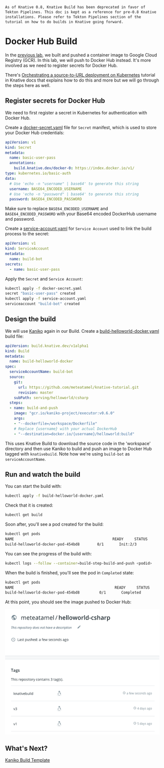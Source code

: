 ```
As of Knative 0.8, Knative Build has been deprecated in favor of Tekton Pipelines. This doc is kept as a reference for pre-0.8 Knative installations. Please refer to Tekton Pipelines section of the tutorial on how to do builds in Knative going forward.
```

# Docker Hub Build

In the [previous lab](helloworldbuild.md), we built and pushed a container image to Google Cloud Registry (GCR). In this lab, we will push to Docker Hub instead. It's more involved as we need to register secrets for Docker Hub.

There's [Orchestrating a source-to-URL deployment on Kubernetes](https://www.knative.dev/docs/serving/samples/source-to-url-go/) tutorial in Knative docs that explains how to do this and more but we will go through the steps here as well.

## Register secrets for Docker Hub

We need to first register a secret in Kubernetes for authentication with Docker Hub.

Create a [docker-secret.yaml](../build/deprecated/docker-secret.yaml) file for `Secret` manifest, which is used to store your Docker Hub credentials:

```yaml
apiVersion: v1
kind: Secret
metadata:
  name: basic-user-pass
  annotations:
    build.knative.dev/docker-0: https://index.docker.io/v1/
type: kubernetes.io/basic-auth
data:
  # Use 'echo -n "username" | base64' to generate this string
  username: BASE64_ENCODED_USERNAME
  # Use 'echo -n "password" | base64' to generate this string
  password: BASE64_ENCODED_PASSWORD
```

Make sure to replace `BASE64_ENCODED_USERNAME` and `BASE64_ENCODED_PASSWORD` with your Base64 encoded DockerHub username and password.

Create a [service-account.yaml](../build/deprecated/service-account.yaml) for `Service Account` used to link the build process to the secret:

```yaml
apiVersion: v1
kind: ServiceAccount
metadata:
  name: build-bot
secrets:
  - name: basic-user-pass
```

Apply the `Secret` and `Service Account`:

```bash
kubectl apply -f docker-secret.yaml
secret "basic-user-pass" created
kubectl apply -f service-account.yaml
serviceaccount "build-bot" created
```

## Design the build

We will use [Kaniko](https://github.com/GoogleContainerTools/kaniko) again in our Build. Create a [build-helloworld-docker.yaml](../build/deprecated/build-helloworld-docker.yaml) build file:

```yaml
apiVersion: build.knative.dev/v1alpha1
kind: Build
metadata:
  name: build-helloworld-docker
spec:
  serviceAccountName: build-bot
  source:
    git:
      url: https://github.com/meteatamel/knative-tutorial.git
      revision: master
    subPath: serving/helloworld/csharp
  steps:
  - name: build-and-push
    image: "gcr.io/kaniko-project/executor:v0.6.0"
    args:
    - "--dockerfile=/workspace/Dockerfile"
    # Replace {username} with your actual DockerHub
    - "--destination=docker.io/{username}/helloworld:build"
```

This uses Knative Build to download the source code in the 'workspace' directory and then use Kaniko to build and push an image to Docker Hub tagged with `knativebuild`. Note how we're using `build-bot` as `serviceAccountName`.

## Run and watch the build

You can start the build with:

```bash
kubectl apply -f build-helloworld-docker.yaml
```

Check that it is created:

```bash
kubectl get build
```

Soon after, you'll see a pod created for the build:

```bash
kubectl get pods
NAME                                             READY     STATUS
build-helloworld-docker-pod-454bd8        0/1       Init:2/3
```

You can see the progress of the build with:

```bash
kubectl logs --follow --container=build-step-build-and-push <podid>
```

When the build is finished, you'll see the pod in `Completed` state:

```bash
kubectl get pods
NAME                                              READY     STATUS
build-helloworld-docker-pod-454bd8         0/1       Completed
```

At this point, you should see the image pushed to Docker Hub:

![Docker Hub](../images/dockerhub.png)

## What's Next?

[Kaniko Build Template](kanikobuildtemplate.md)
